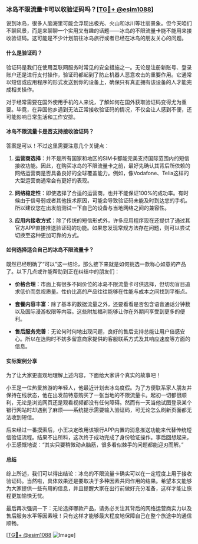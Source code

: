 ### 冰岛不限流量卡可以收验证码吗？[[TG💪+ @esim1088](https://t.me/s/esim1088)]

说到冰岛，很多人脑海里可能会浮现出极光、火山和冰川等壮丽景象。但今天咱们不聊风景，而是来聊聊一个实用又有趣的话题——冰岛的不限流量卡能不能用来接收验证码。这可能是不少计划前往冰岛旅行或者已经在冰岛的朋友关心的问题。

#### 什么是验证码？

验证码是我们在使用互联网服务时常见的安全措施之一。无论是注册新账号、登录账户还是进行支付操作，验证码都起到了防止机器人恶意攻击的重要作用。它通常以短信或应用程序的形式发送到你的设备上，确保只有真正拥有该设备的人才能完成相关操作。

对于经常需要在国外使用手机的人来说，了解如何在国外获取验证码变得尤为重要。毕竟，在异国他乡遇到无法正常接收验证码的情况，不仅会让人感到不便，还可能影响日常生活和工作安排。

#### 冰岛不限流量卡是否支持接收验证码？

答案是可以！不过这里需要注意几个关键点：

1. **运营商选择**：并不是所有国家和地区的SIM卡都能完美支持国际范围内的短信接收功能。因此，在购买冰岛的不限流量卡之前，最好先确认其背后所依赖的网络运营商是否具备良好的全球覆盖能力。例如，像Vodafone、Telia这样的大型运营商通常会有更好的表现。

2. **网络稳定性**：即使选择了合适的运营商，也并不能保证100%的成功率。有时候由于信号弱或者其他技术原因，可能会导致验证码未能及时到达您的手机。所以建议您在出发前测试一下自己的设备与当地网络之间的兼容性。

3. **应用内接收方式**：除了传统的短信形式外，许多应用程序现在还提供了通过其官方APP直接推送验证码的功能。如果您发现常规方法存在问题，则可以尝试切换至这种更加可靠的方式。

#### 如何选择适合自己的冰岛不限流量卡？

既然已经明确了“可以”这一结论，那么接下来就是如何挑选一款称心如意的产品了。以下几点或许能帮助到正在纠结中的朋友们：

- **价格合理**：市面上有很多不同价位的冰岛不限流量卡可供选择，但切勿盲目追求低价而忽视质量。性价比高的产品往往能够在性能与成本之间找到平衡点。
  
- **套餐内容丰富**：除了基本的数据流量之外，还要看看是否包含语音通话分钟数以及国际漫游权限等内容。这些附加福利能够让你在外期间享受到更多的便利。

- **售后服务完善**：无论何时何地出现问题，良好的售后支持总能让用户倍感安心。所以在选购时不妨多留意商家提供的客服联系方式及其响应速度等方面的信息。

#### 实际案例分享

为了让大家更直观地理解上述内容，下面给大家讲个真实的故事吧！

小王是一位热爱旅游的年轻人，他最近计划去冰岛度假。为了方便联系家人朋友并保持在线状态，他在出发前特意购买了一张当地的不限流量卡。起初一切都很顺利，无论是浏览网页还是观看视频都没有任何障碍。然而有一天当他试图登录某个银行网站时却遇到了麻烦——系统提示需要输入验证码，可无论怎么刷新页面都无法收到短信。

后来经过一番摸索后，小王决定改用该银行APP内置的消息推送功能来代替传统短信验证流程。结果不出所料，这次终于成功完成了身份验证操作。事后回想起来，小王感慨地说：“其实只要稍微动点脑筋，很多看似棘手的问题都能迎刃而解。”

#### 总结

综上所述，我们可以得出结论：冰岛的不限流量卡确实可以在一定程度上用于接收验证码。当然啦，具体效果还是要取决于多种因素共同作用的结果。希望本文能够为大家提供一些有用的信息，并且提醒大家在出行前做好充分准备，这样才能让旅程更加愉快无忧。

最后再次强调一下：无论选择哪款产品，请务必关注其背后的网络运营商实力以及售后服务水平等因素哦！只有这样才能够最大程度地保障自己在整个旅途中的通信顺畅。

[[TG💪+ @esim1088](https://t.me/s/esim1088) ![Image](https://i.postimg.cc/4NQfJmqS/Snipaste-2025-05-13-00-14-12.png)]